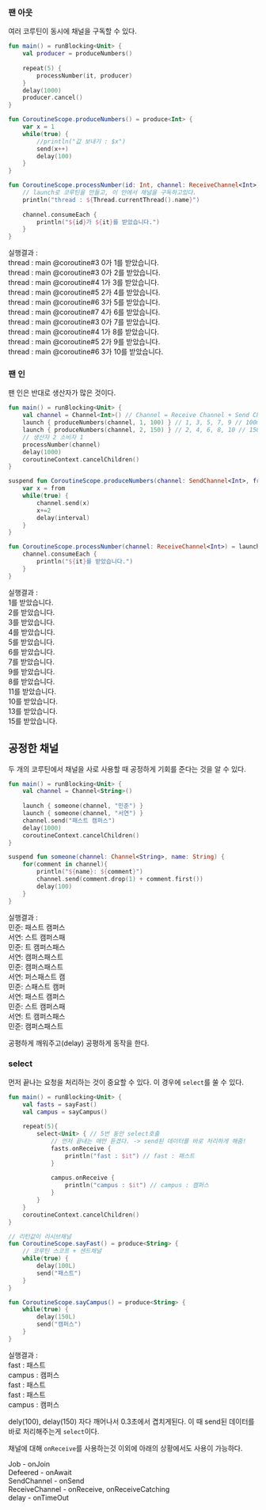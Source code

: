 ### 팬 아웃
여러 코루틴이 동시에 채널을 구독할 수 있다.

~~~kotlin
fun main() = runBlocking<Unit> {
    val producer = produceNumbers()
    
    repeat(5) {
        processNumber(it, producer)
    }
    delay(1000)
    producer.cancel()
}

fun CoroutineScope.produceNumbers() = produce<Int> {
    var x = 1
    while(true) {
        //println("값 보내기 : $x")
        send(x++)
        delay(100)
    }
}

fun CoroutineScope.processNumber(id: Int, channel: ReceiveChannel<Int>) = launch {
    // launch로 코루틴을 만들고, 이 안에서 채널을 구독하고있다.
    println("thread : ${Thread.currentThread().name}")
 
    channel.consumeEach {
        println("${id}가 ${it}를 받았습니다.")
    }
}
~~~

실행결과 : <br>
thread : main @coroutine#3 0가 1를 받았습니다.<br>
thread : main @coroutine#3 0가 2를 받았습니다.<br>
thread : main @coroutine#4 1가 3를 받았습니다.<br>
thread : main @coroutine#5 2가 4를 받았습니다.<br>
thread : main @coroutine#6 3가 5를 받았습니다.<br>
thread : main @coroutine#7 4가 6를 받았습니다.<br>
thread : main @coroutine#3 0가 7를 받았습니다.<br>
thread : main @coroutine#4 1가 8를 받았습니다.<br>
thread : main @coroutine#5 2가 9를 받았습니다.<br>
thread : main @coroutine#6 3가 10를 받았습니다.<br>

### 팬 인
팬 인은 반대로 생산자가 많은 것이다.

~~~kotlin
fun main() = runBlocking<Unit> {
    val channel = Channel<Int>() // Channel = Receive Channel + Send Channel
    launch { produceNumbers(channel, 1, 100) } // 1, 3, 5, 7, 9 // 100ms
    launch { produceNumbers(channel, 2, 150) } // 2, 4, 6, 8, 10 // 150ms
    // 생산자 2 소비자 1
    processNumber(channel)
    delay(1000)
    coroutineContext.cancelChildren()
}

suspend fun CoroutineScope.produceNumbers(channel: SendChannel<Int>, from: Int, interval: Long) {
    var x = from
    while(true) {
        channel.send(x)
        x+=2
        delay(interval)
    }
}

fun CoroutineScope.processNumber(channel: ReceiveChannel<Int>) = launch {
    channel.consumeEach {
        println("${it}를 받았습니다.")
    }
}
~~~
실행결과 : <br>
1를 받았습니다.<br>
2를 받았습니다.<br>
3를 받았습니다.<br>
4를 받았습니다.<br>
5를 받았습니다.<br>
6를 받았습니다.<br>
7를 받았습니다.<br>
9를 받았습니다.<br>
8를 받았습니다.<br>
11를 받았습니다.<br>
10를 받았습니다.<br>
13를 받았습니다.<br>
15를 받았습니다.<br>

## 공정한 채널
두 개의 코루틴에서 채널을 사로 사용할 때 공정하게 기회를 준다는 것을 알 수 있다.

~~~kotlin
fun main() = runBlocking<Unit> {
    val channel = Channel<String>()
    
    launch { someone(channel, "민준") }
    launch { someone(channel, "서연") }
    channel.send("패스트 캠퍼스")
    delay(1000)
    coroutineContext.cancelChildren()
}

suspend fun someone(channel: Channel<String>, name: String) {
    for(comment in channel){
        println("${name}: ${comment}")
        channel.send(comment.drop(1) + comment.first())
        delay(100)
    }
}
~~~

실행결과 : <br>
민준: 패스트 캠퍼스<br>
서연: 스트 캠퍼스패<br>
민준: 트 캠퍼스패스<br>
서연:  캠퍼스패스트<br>
민준: 캠퍼스패스트 <br>
서연: 퍼스패스트 캠<br>
민준: 스패스트 캠퍼<br>
서연: 패스트 캠퍼스<br>
민준: 스트 캠퍼스패<br>
서연: 트 캠퍼스패스<br>
민준:  캠퍼스패스트<br>

공평하게 깨워주고(delay) 공평하게 동작을 한다.

### select
먼저 끝나는 요청을 처리하는 것이 중요할 수 있다. 이 경우에 `select`를 쑬 수 있다.

~~~kotlin
fun main() = runBlocking<Unit> {
    val fasts = sayFast()
    val campus = sayCampus()
    
    repeat(5){
        select<Unit> { // 5번 동안 select호출 
            // 먼저 끝내는 애만 듣겠다. -> send된 데이터를 바로 처리하게 해줌!
            fasts.onReceive {
                println("fast : $it") // fast : 패스트
            }
            
            campus.onReceive {
                println("campus : $it") // campus : 캠퍼스
            }
        }
    }
    coroutineContext.cancelChildren()
}

// 리턴값이 리시브채널
fun CoroutineScope.sayFast() = produce<String> {
    // 코루틴 스코프 + 센드채널
    while(true) {
        delay(100L)
        send("패스트")
    }
}

fun CoroutineScope.sayCampus() = produce<String> {
    while(true) {
        delay(150L)
        send("캠퍼스")
    }
}
~~~

실행결과 : <br>
fast : 패스트<br>
campus : 캠퍼스<br>
fast : 패스트<br>
fast : 패스트<br>
campus : 캠퍼스<br>

dely(100), delay(150) 자다 깨어나서 0.3초에서 겹치게된다. 이 때 send된 데이터를 바로 처리해주는게 `select`이다.<br>

채널에 대해 `onReceive`를 사용하는것 이외에 아래의 상황에서도 사용이 가능하다.<br>

Job - onJoin<br>
Defeered - onAwait<br>
SendChannel - onSend<br>
ReceiveChannel - onReceive, onReceiveCatching<br>
delay - onTimeOut<br>

